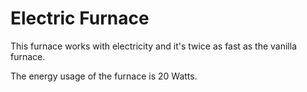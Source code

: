 # Electric Furnace

This furnace works with electricity and it's twice as fast as the vanilla furnace.

The energy usage of the furnace is 20 Watts.